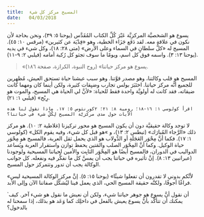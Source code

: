 ```yaml
---
title:  المسيح مركز كل شيء
date:   04/03/2018
---
```


يسوع هو الشخصيَّة المركزيَّة عَبْرَ كُلِّ الكتاب المُقَدَّس (يوحنا ٥: ٣٩)، ونحن بحاجة لأن نكون في علاقة معه. لقد دَفَع جَزَاء الخطية، وهو «فِدْيَة عن كثيرين» (مرقس ١٠: ٤٥). المسيح له «كلُّ سلطانٍ في السماء وعلى الأرض» (متى ٢٨: ١٨)، وكل شيء في يديه (يوحنا ١٣: ٣). واسمه فوق كل اسم، ويومًا ما سوف تجثو كل رُكبة أمامه (فيلبي ٢: ٩-١١).

> <p></p>
> «يسوع هو مركز حياتنا» (روح النبوة، الكرازة، صفحة ١٨٦).

المسيح هو قلب وكالتنا، وهو مصدر قوَّتنا. وهو سبب عيشنا حياة تستحق العيش، مُظهِرين للجميع أنَّه مركز حياتنا. اختَبَرَ بولس تجارب وضيِقات كثيرة، ولكن أينما كان ومهما كانت ضيقاته، فقد كانت له أولويَّة واحدة فقط للحياة: «لأنَّ لي الحياة هي المسيح، والموت هو رِبْح» (فيلبي ١: ٢١).

`اقرأ كولوسي ١: ١٦-١٨؛ رومية ٨: ٢١؛ ٢كورنثوس ٥: ١٧. ماذا تقول لنا هذه الآيات حول مدى مركزيَّة المسيح لِكُلِّ شيء في حياتنا؟`

لا توجد وكالة حقيقيَّة دون أن يكون المسيح هو محور تركيزنا (غلاطية ٢: ١٠). هو مركز ذلك «الرَّجاء المُبارَك» (تيطس ٢: ١٣)، و »هو قبل كل شيء، وفيه يقوم الكل» (كولوسي ١: ١٧). فكما أنَّ مِحْوَر العَجَلَةِ أو الدُّولاب هو الذي يحمل ثقل العربة، فالمسيح هو مِحْوَر حياة الوكيل. وكما أنَّ المِحْوَر الصلب والمَتين يحفظ توازن واستقرار العربة ويُساعد الدواليب في الدوران، فالمسيح أيضًا هو المِحْوَر الثابِت والأمين لحياتنا المسيحية ولوجودنا (عبرانيين ١٣: ٨). إنَّ تأثيره في حياتنا يجب أن يمسَّ كل ما نفكِّر فيه ونفعله. كل جوانب الوكالة يجب أن تدور وتتمركز حول المسيح.

«لأنَّكم بدوني لا تقدرون أن تفعلوا شيئًا» (يوحنا ١٥: ٥). إنَّ مركز الوكالة المسيحية ليس فراغًا أجوفًا، ولكنَّه حقيقة المسيح الحي، الذي يعمل فينا ليُشكِّل صفاتنا الآن وإلى الأبد.

`أن نقول أنَّ يسوع هو جوهر حياتنا شيء، ولكن أن نعيش ما نقول هو شيء آخر. كيف يمكنك أن تتأكَّد بأنَّ يسوع يعيش بالفعل في داخلِك كما وَعَد هو بذلك، إذا سمحنا له بالدخول؟